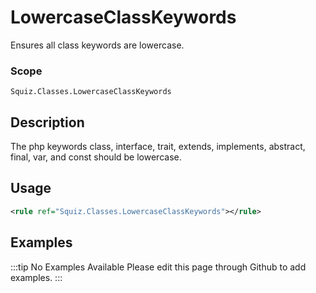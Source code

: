 # LowercaseClassKeywords

Ensures all class keywords are lowercase.

### Scope

`Squiz.Classes.LowercaseClassKeywords`

## Description

The php keywords class, interface, trait, extends, implements, abstract, final, var, and const should be lowercase.

## Usage

```xml
<rule ref="Squiz.Classes.LowercaseClassKeywords"></rule>
```

## Examples

:::tip No Examples Available
Please edit this page through Github to add examples.
:::